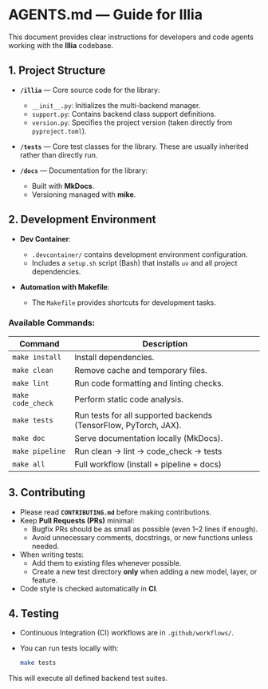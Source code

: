 # AGENTS.md — Guide for Illia

This document provides clear instructions for developers and code agents working with the
**Illia** codebase.

## 1. Project Structure

- **`/illia`** — Core source code for the library:

  - `__init__.py`: Initializes the multi-backend manager.
  - `support.py`: Contains backend class support definitions.
  - `version.py`: Specifies the project version (taken directly from `pyproject.toml`).

- **`/tests`** — Core test classes for the library. These are usually inherited rather
  than directly run.

- **`/docs`** — Documentation for the library:
  - Built with **MkDocs**.
  - Versioning managed with **mike**.

## 2. Development Environment

- **Dev Container**:

  - `.devcontainer/` contains development environment configuration.
  - Includes a `setup.sh` script (Bash) that installs `uv` and all project dependencies.

- **Automation with Makefile**:
  - The `Makefile` provides shortcuts for development tasks.

### Available Commands:

| Command           | Description                                                      |
| ----------------- | ---------------------------------------------------------------- |
| `make install`    | Install dependencies.                                            |
| `make clean`      | Remove cache and temporary files.                                |
| `make lint`       | Run code formatting and linting checks.                          |
| `make code_check` | Perform static code analysis.                                    |
| `make tests`      | Run tests for all supported backends (TensorFlow, PyTorch, JAX). |
| `make doc`        | Serve documentation locally (MkDocs).                            |
| `make pipeline`   | Run clean → lint → code_check → tests                            |
| `make all`        | Full workflow (install + pipeline + docs)                        |

## 3. Contributing

- Please read **`CONTRIBUTING.md`** before making contributions.
- Keep **Pull Requests (PRs)** minimal:
  - Bugfix PRs should be as small as possible (even 1–2 lines if enough).
  - Avoid unnecessary comments, docstrings, or new functions unless needed.
- When writing tests:
  - Add them to existing files whenever possible.
  - Create a new test directory **only** when adding a new model, layer, or feature.
- Code style is checked automatically in **CI**.

## 4. Testing

- Continuous Integration (CI) workflows are in `.github/workflows/`.
- You can run tests locally with:

  ```bash
  make tests
  ```

This will execute all defined backend test suites.
